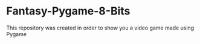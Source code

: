 # Fantasy-Pygame-8-Bits
This repository was created in order to show you a video game made using Pygame
